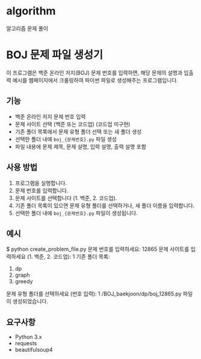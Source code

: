# algorithm
알고리즘 문제 풀이

# BOJ 문제 파일 생성기

이 프로그램은 백준 온라인 저지(BOJ) 문제 번호를 입력하면, 해당 문제의 설명과 입출력 예시를 웹페이지에서 크롤링하여 파이썬 파일로 생성해주는 프로그램입니다.

## 기능
- 백준 온라인 저지 문제 번호 입력
- 문제 사이트 선택 (백준 또는 코드업) (코드업 미구현)
- 기존 폴더 목록에서 문제 유형 폴더 선택 또는 새 폴더 생성
- 선택한 폴더 내에 `boj_{문제번호}.py` 파일 생성
- 파일 내용에 문제 제목, 문제 설명, 입력 설명, 출력 설명 포함

## 사용 방법
1. 프로그램을 실행합니다.
2. 문제 번호를 입력합니다.
3. 문제 사이트를 선택합니다 (1. 백준, 2. 코드업).
4. 기존 폴더 목록이 있으면 문제 유형 폴더를 선택하거나, 새 폴더 이름을 입력합니다.
5. 선택한 폴더 내에 `boj_{문제번호}.py` 파일이 생성됩니다.

## 예시
$ python create_problem_file.py
문제 번호를 입력하세요: 12865
문제 사이트를 입력하세요 (1. 백준, 2. 코드업): 1
기존 폴더 목록:

1. dp
2. graph
3. greedy 

문제 유형 폴더를 선택하세요 (번호 입력): 1 /BOJ_baekjoon/dp/boj_12865.py 파일이 생성되었습니다.

## 요구사항
- Python 3.x
- requests
- beautifulsoup4


